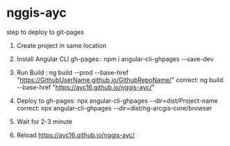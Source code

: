 # nggis-ayc

step to deploy to git-pages
1. Create project in same location
2. Install Angular CLI gh-pages:: npm i angular-cli-ghpages --save-dev
3. Run Build : ng build --prod --base-href "https://GithubUserName.github.io/GithubRepoName/"
correct: ng build --base-href "https://ayc16.github.io/nggis-ayc/"
4. Deploy to gh-pages: npx angular-cli-ghpages --dir=dist/Project-name
correct: npx angular-cli-ghpages --dir=dist/ng-arcgis-core/browser

5. Wait for 2-3 minute
6. Reload https://ayc16.github.io/nggis-ayc/
